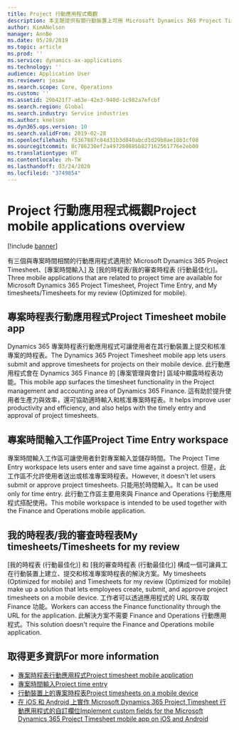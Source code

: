 ```yaml
---
title: Project 行動應用程式概觀
description: 本主題提供有關行動裝置上可用 Microsoft Dynamics 365 Project Timesheet、[專案時間輸入] 及 [我的時程表/時程表] 的專案時間相關應用程式的一般資訊。
author: KimANelson
manager: AnnBe
ms.date: 05/28/2019
ms.topic: article
ms.prod: ''
ms.service: dynamics-ax-applications
ms.technology: ''
audience: Application User
ms.reviewer: josaw
ms.search.scope: Core, Operations
ms.custom: ''
ms.assetid: 29b421f7-a63e-42e3-940d-1c982a7efcbf
ms.search.region: Global
ms.search.industry: Service industries
ms.author: knelson
ms.dyn365.ops.version: 10
ms.search.validFrom: 2019-02-28
ms.openlocfilehash: f5367887c04d31b3d840abcd1d29b8ae18b1cf08
ms.sourcegitcommit: 8c786230ef2a497280885b827162561776e2eb00
ms.translationtype: HT
ms.contentlocale: zh-TW
ms.lasthandoff: 03/24/2020
ms.locfileid: "3749854"
---
```

# <a name="project-mobile-applications-overview"></a><span data-ttu-id="b2013-103">Project 行動應用程式概觀</span><span class="sxs-lookup"><span data-stu-id="b2013-103">Project mobile applications overview</span></span>

[!include [banner](../includes/banner.md)]

<span data-ttu-id="b2013-104">有三個與專案時間相關的行動應用程式適用於 Microsoft Dynamics 365 Project Timesheet、[專案時間輸入] 及 [我的時程表/我的審查時程表 (行動最佳化)]。</span><span class="sxs-lookup"><span data-stu-id="b2013-104">Three mobile applications that are related to project time are available for Microsoft Dynamics 365 Project Timesheet, Project Time Entry, and My timesheets/Timesheets for my review (Optimized for mobile).</span></span>

## <a name="project-timesheet-mobile-app"></a><span data-ttu-id="b2013-105">專案時程表行動應用程式</span><span class="sxs-lookup"><span data-stu-id="b2013-105">Project Timesheet mobile app</span></span>

<span data-ttu-id="b2013-106">Dynamics 365 專案時程表行動應用程式可讓使用者在其行動裝置上提交和核准專案的時程表。</span><span class="sxs-lookup"><span data-stu-id="b2013-106">The Dynamics 365 Project Timesheet mobile app lets users submit and approve timesheets for projects on their mobile device.</span></span> <span data-ttu-id="b2013-107">此行動應用程式會在 Dynamics 365 Finance 的 [專案管理與會計] 區域中顯露時程表功能。</span><span class="sxs-lookup"><span data-stu-id="b2013-107">This mobile app surfaces the timesheet functionality in the Project management and accounting area of Dynamics 365 Finance.</span></span> <span data-ttu-id="b2013-108">這有助於提升使用者生產力與效率，還可協助適時輸入和核准專案時程表。</span><span class="sxs-lookup"><span data-stu-id="b2013-108">It helps improve user productivity and efficiency, and also helps with the timely entry and approval of project timesheets.</span></span>

## <a name="project-time-entry-workspace"></a><span data-ttu-id="b2013-109">專案時間輸入工作區</span><span class="sxs-lookup"><span data-stu-id="b2013-109">Project Time Entry workspace</span></span>

<span data-ttu-id="b2013-110">專案時間輸入工作區可讓使用者針對專案輸入並儲存時間。</span><span class="sxs-lookup"><span data-stu-id="b2013-110">The Project Time Entry workspace lets users enter and save time against a project.</span></span> <span data-ttu-id="b2013-111">但是，此工作區不允許使用者送出或核准專案時程表。</span><span class="sxs-lookup"><span data-stu-id="b2013-111">However, it doesn't let users submit or approve project timesheets.</span></span> <span data-ttu-id="b2013-112">只能用於時間輸入。</span><span class="sxs-lookup"><span data-stu-id="b2013-112">It can be used only for time entry.</span></span> <span data-ttu-id="b2013-113">此行動工作區主要用來與 Finance and Operations 行動應用程式搭配使用。</span><span class="sxs-lookup"><span data-stu-id="b2013-113">This mobile workspace is intended to be used together with the Finance and Operations mobile application.</span></span>

## <a name="my-timesheetstimesheets-for-my-review"></a><span data-ttu-id="b2013-114">我的時程表/我的審查時程表</span><span class="sxs-lookup"><span data-stu-id="b2013-114">My timesheets/Timesheets for my review</span></span>

<span data-ttu-id="b2013-115">[我的時程表 (行動最佳化)] 和 [我的審查時程表 (行動最佳化)] 構成一個可讓員工在行動裝置上建立、提交和核准專案時程表的解決方案。</span><span class="sxs-lookup"><span data-stu-id="b2013-115">My timesheets (Optimized for mobile) and Timesheets for my review (Optimized for mobile) make up a solution that lets employees create, submit, and approve project timesheets on a mobile device.</span></span> <span data-ttu-id="b2013-116">工作者可以透過應用程式的 URL 來存取 Finance 功能。</span><span class="sxs-lookup"><span data-stu-id="b2013-116">Workers can access the Finance functionality through the URL for the application.</span></span> <span data-ttu-id="b2013-117">此解決方案不需要 Finance and Operations 行動應用程式。</span><span class="sxs-lookup"><span data-stu-id="b2013-117">This solution doesn't require the Finance and Operations mobile application.</span></span>

## <a name="for-more-information"></a><span data-ttu-id="b2013-118">取得更多資訊</span><span class="sxs-lookup"><span data-stu-id="b2013-118">For more information</span></span>

- [<span data-ttu-id="b2013-119">專案時程表行動應用程式</span><span class="sxs-lookup"><span data-stu-id="b2013-119">Project timesheet mobile application</span></span>](project-timesheet.md)
- [<span data-ttu-id="b2013-120">專案時間輸入</span><span class="sxs-lookup"><span data-stu-id="b2013-120">Project time entry</span></span>]( project-time-entry-mobile-workspace.md)
- [<span data-ttu-id="b2013-121">行動裝置上的專案時程表</span><span class="sxs-lookup"><span data-stu-id="b2013-121">Project timesheets on a mobile device</span></span>](Mobile-timesheets.md)
- [<span data-ttu-id="b2013-122">在 iOS 和 Android 上實作 Microsoft Dynamics 365 Project Timesheet 行動應用程式的自訂欄位</span><span class="sxs-lookup"><span data-stu-id="b2013-122">Implement custom fields for the Microsoft Dynamics 365 Project Timesheet mobile app on iOS and Android</span></span>](custom-fields-mobile.md)

